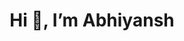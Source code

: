 <img align="" src="" alt="">

<h1 align="center">Hi 👋, I’m Abhiyansh</h1>

<!---
abhiyanshh27/abhiyanshh27 is a ✨ special ✨ repository because its `README.md` (this file) appears on your GitHub profile.
You can click the Preview link to take a look at your changes.
--->
  
   
